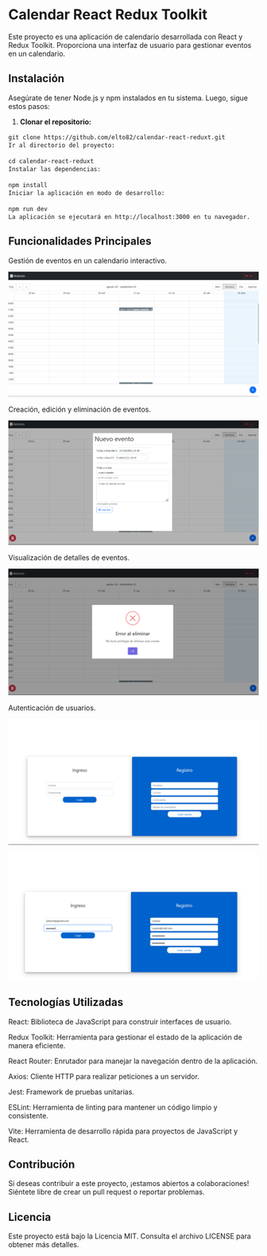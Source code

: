 # Calendar React Redux Toolkit

Este proyecto es una aplicación de calendario desarrollada con React y Redux Toolkit. Proporciona una interfaz de usuario para gestionar eventos en un calendario.

## Instalación

Asegúrate de tener Node.js y npm instalados en tu sistema. Luego, sigue estos pasos:

1. **Clonar el repositorio:**

```
git clone https://github.com/elto82/calendar-react-reduxt.git
Ir al directorio del proyecto:

cd calendar-react-reduxt
Instalar las dependencias:

npm install
Iniciar la aplicación en modo de desarrollo:

npm run dev
La aplicación se ejecutará en http://localhost:3000 en tu navegador.
```

## Funcionalidades Principales

Gestión de eventos en un calendario interactivo.

![Alt text](image-2.png)

Creación, edición y eliminación de eventos.

![Alt text](image-3.png)

Visualización de detalles de eventos.

![Alt text](image-4.png)

Autenticación de usuarios.

![Alt text](image.png)

![Alt text](image-1.png)

## Tecnologías Utilizadas

React: Biblioteca de JavaScript para construir interfaces de usuario.

Redux Toolkit: Herramienta para gestionar el estado de la aplicación de manera eficiente.

React Router: Enrutador para manejar la navegación dentro de la aplicación.

Axios: Cliente HTTP para realizar peticiones a un servidor.

Jest: Framework de pruebas unitarias.

ESLint: Herramienta de linting para mantener un código limpio y consistente.

Vite: Herramienta de desarrollo rápida para proyectos de JavaScript y React.

## Contribución

Si deseas contribuir a este proyecto, ¡estamos abiertos a colaboraciones! Siéntete libre de crear un pull request o reportar problemas.

## Licencia

Este proyecto está bajo la Licencia MIT. Consulta el archivo LICENSE para obtener más detalles.
